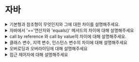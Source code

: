 # 자바

<details markdown = "1">
<summary>기본형과 참조형이 무엇인지와 그에 대한 차이를 설명해주세요.</summary>

자바에서는 총 8가지의 기본형 타입(byte, short, int, long, float, double, char, boolean)을 미리 정의하고 제공해줍니다.<br>
기본형 변수는 메모리의 스택 영역에 할당되며, 값이 저장될때 해당 메모리 위치에 직접 저장됩니다.<br>
참조형 타입에는 클래스, 인터페이스, 배열 등이 있습니다. 참조형 변수는 메모리의 스택 영역에 할당되며, 객체는 힙 영역에 할당됩니다.<br>
이때 참조형 변수는 힙 영역에 저장된 객체의 주소를 가리키고 있는 것이 특징입니다.
</details>

<details markdown = "1">
<summary> 자바에서 '=='연산자와 'equals()' 메서드의 차이에 대해 설명해주세요 </summary>

두 변수가 같은 객체(같은 메모리 공간)를 가리키는지 확인하려면 ==를 사용하고, 객체의 내용 자체가 동일한지 확인하려면 equals()를 사용해야 합니다. <br>
기본형 변수의 경우 ==를 사용하면 됩니다. 하지만 참조형 변수의 경우, 특히 문자열이나 사용자 정의 클래스와 같은 객체를 비교할 때는 equals() 메서드를 사용하는 것이 좋습니다.<br>
참고: equals는 override 할 수 있기 때문에 사용자가 원하는 논리적인 통일성을 비교할 수 있다.
</details>

<details markdown = "1">
<summary> call by reference 와 call by value의 차이에 대해 설명해주세요.</summary>

call by value와 call by reference는 함수 호출 시 인자 전달 방식의 차이를 나타냅니다.<br>
call by value는 함수에 인자를 전달할때 값을 넘겨받은 메소드에서
값을 복사하여 새로운 지역 변수에 저장하는 방식입니다. 이 경우, 함수 내에서 인자 값이 변경되더라도 원래 변수에는 영향을 미치지 않습니다.<br>
반면 call by reference는 함수에 인자를 전달할때 변수의 주소를 전달하는 방식입니다. 이 경우 함수 내에서 인자 값이 변경되면 원래 변수의 값도 함께 변경됩니다.<br>
자바에서는 기본형 변수를 함수의 인자로 전달할때 call by value 방식을 사용하고, 참조형 변수를 전달할때는 call by reference의 개념과 유사한 방식을 사용합니다. 하지만 정확히는 call by value로 참조 주소가 전달되기때문에, 종종 call by sharing이라고도 불립니다.
<br>참고 : https://velog.io/@ahnick/Java-Call-by-Value-Call-by-Reference
</details>

<details markdown = "1">
<summary> 클래스 변수, 지역 변수, 인스턴스 변수의 차이에 대해 설명해주세요 </summary>
클래스 변수는 static 키워드를 사용해 선언되며, 클래스 레벨에서 정의가 됩니다. 이는 해당 클래스의 모든 객체가 공유하며, JVM의해 클래스가 로드될때 메모리에 할당됩니다.<br>
인스턴스 변수는 객체마다 개별적으로 존재하며, 객체가 생성될 때 메모리에 할당됩니다.<br>
지역변수는 메서드나 블록 내에서 선언되며, 해당 영역 내에서만 사용할 수 있습니다. 이는 스택 영역에 할당되며, 영역을 벗어나면 메모리에서 해제됩니다.
<br><br>
참고 : 클래스 변수, 인스턴스 변수 둘다 멤버 변수<br>
참고 : 인스턴스 변수는 객체가 생성될 때마다 힙(heap) 영역에 매번 새로 생성되며, 각 객체마다 독립적인 변수를 가지게 됩니다. 지역 변수는 메서드가 호출될 때마다 스택(stack) 영역에 새로 생성되고 메서드 호출이 종료되면 소멸합니다. 반면에 클래스 변수는 static Area에 한 번만 생성되어 해당 클래스의 모든 객체가 공유합니다.
멤버변수는 지역 변수와 다르게 각 타입의 기본 값으로 자동 초기화 
</details>

<details markdown = "1">
<summary>오버로딩과 오버라이딩에 대해 설명해주세요</summary>
오버로딩은 같은 이름의 메서드를 여러 개 정의하되, 매개변수의 개수나 타입이 다르게 하는 것입니다.
이를 통해 다양한 매개변수를 받을 수 있는 메서드를 구현할 수 있습니다.
반면에 오버라이딩은 상속 관계에서 자식 클래스가 부모 클래스가 정의한 메서드를 재정의하는 것입니다. 
메서드의 시그니처는 동일하게 유지되지만, 구현 내용이 변경되어 자식 클래스의 요구에 맞게 동작할 수 있습니다. 
이를 통해 다형성을 구현할 수 있습니다.

참고 : 다형성이란 한 타입의 참조 변수로 여러 타입의 객체를 참조할 수 있도록 하는 것!
</details>

<details markdown = "1">
<summary>접근 제어자에 대해 설명해주세요</summary>
접근 제어자란 멤버 또는 클래스에 사용되어, 해당하는 멤버 또는 클래스를 외부에서 접근하지 못하도록 제한하는 역할을 합니다.<br>
이러한 접근제어자에는 private, default, protected, public이 있습니다.<br>
private의 경우에는 같은 클래스내에서만 접근이 가능하고, default의 경우에는 같은 패키지 내에서만 접근이 가능합니다.<br>
protected의 경우에는 같은 패키지내에서, 그리고 다른 패키지의 자손클래스에서 접근이 가능하고 public의 경우에는 접근 제한이 전혀 없습니다.<br>
</details>
